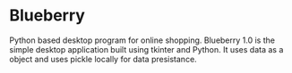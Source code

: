 # Blueberry
Python based desktop program for online shopping.  Blueberry 1.0 is the simple desktop application built using tkinter and Python.  It uses data as a object and uses pickle locally for data presistance.
